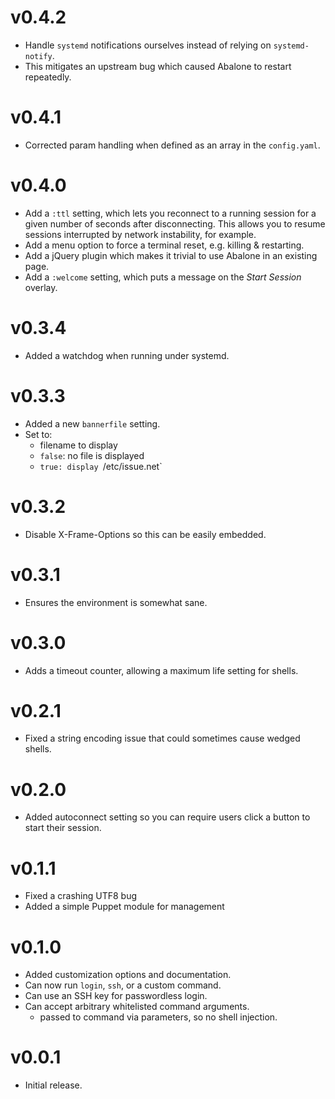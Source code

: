 # v0.4.2

* Handle `systemd` notifications ourselves instead of relying on `systemd-notify`.
* This mitigates an upstream bug which caused Abalone to restart repeatedly.

# v0.4.1

* Corrected param handling when defined as an array in the `config.yaml`.

# v0.4.0

* Add a `:ttl` setting, which lets you reconnect to a running session for a
  given number of seconds after disconnecting. This allows you to resume sessions
  interrupted by network instability, for example.
* Add a menu option to force a terminal reset, e.g. killing & restarting.
* Add a jQuery plugin which makes it trivial to use Abalone in an existing page.
* Add a `:welcome` setting, which puts a message on the *Start Session* overlay.

# v0.3.4

* Added a watchdog when running under systemd.

# v0.3.3

* Added a new `bannerfile` setting.
* Set to:
    * filename to display
    * `false`: no file is displayed
    * `true: display `/etc/issue.net`


# v0.3.2

* Disable X-Frame-Options so this can be easily embedded.

# v0.3.1

* Ensures the environment is somewhat sane.

# v0.3.0

* Adds a timeout counter, allowing a maximum life setting for shells.

# v0.2.1

* Fixed a string encoding issue that could sometimes cause wedged shells.

# v0.2.0

* Added autoconnect setting so you can require users click
  a button to start their session.

# v0.1.1

* Fixed a crashing UTF8 bug
* Added a simple Puppet module for management

# v0.1.0

* Added customization options and documentation.
* Can now run `login`, `ssh`, or a custom command.
* Can use an SSH key for passwordless login.
* Can accept arbitrary whitelisted command arguments.
  * passed to command via parameters, so no shell injection.

# v0.0.1

* Initial release.
